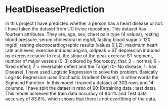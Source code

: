 # HeatDiseasePrediction
In this project I have predicted whether a person has a heart disease or not. I have taken the dataset from UC Irvine repository. This dataset has fourteen attributes. They are, age, sex, chest pain type (4 values), resting blood pressure, serum cholestoral in mg/dl, fasting blood sugar > 120 mg/dl, resting electrocardiographic results (values 0,1,2), maximum heart rate achieved, exercise induced angina, oldpeak = ST depression induced by exercise relative to rest, the slope of the peak exercise ST segment, number of major vessels (0-3) colored by flourosopy, thal: 3 = normal; 6 = fixed defect; 7 = reversable defect and the Target (0- No disease, 1- has Disease). I have used Logistic Regression to solve this problem. Basically Logistic Regression uses Stochastic Gradient Descent, in other words the Sigmoind Function. In this model I trained a dataset of 303 rows and 14 columns. I have split the dataet in ratio of 90:10(training data : test data). This model achieved the train data accuracy of 84.1% and Test data accuracy of 83.8%, which shows that there is not overfitting of the data.

